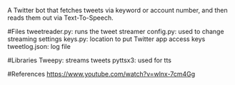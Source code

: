 A Twitter bot that fetches tweets via keyword or account number, and then reads them out via Text-To-Speech.

#Files
tweetreader.py: runs the tweet streamer
config.py: used to change streaming settings
keys.py: location to put Twitter app access keys
tweetlog.json: log file

#Libraries
Tweepy: streams tweets
pyttsx3: used for tts

#References
https://www.youtube.com/watch?v=wlnx-7cm4Gg
